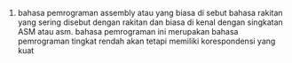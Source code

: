 1. bahasa pemrograman assembly atau yang biasa di sebut bahasa rakitan yang sering disebut dengan rakitan dan biasa di kenal dengan singkatan ASM atau asm.
   bahasa pemrograman ini merupakan bahasa pemrograman tingkat rendah akan tetapi memiliki korespondensi yang kuat
